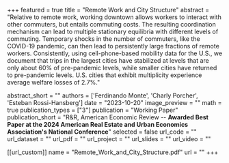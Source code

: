 
+++
featured = true
title = "Remote Work and City Structure"
abstract = "Relative to remote work, working downtown allows workers to interact with other commuters, but entails commuting costs. The resulting coordination mechanism can lead to multiple stationary equilibria with different levels of commuting. Temporary shocks in the number of commuters, like the COVID-19 pandemic, can then lead to persistently large fractions of remote workers. Consistently, using cell-phone-based mobility data for the U.S., we document that trips in the largest cities have stabilized at levels that are only about 60% of pre-pandemic levels, while smaller cities have returned to pre-pandemic levels. U.S. cities that exhibit multiplicity experience average welfare losses of 2.7%."

abstract_short = ""
authors = ['Ferdinando Monte', 'Charly Porcher', 'Esteban Rossi-Hansberg']
date = "2023-10-20"
image_preview = ""
math = true
publication_types = ["3"]
publication = "Working Paper"
publication_short = "R&R, American Economic Review -- **Awarded Best Paper at the 2024 American Real Estate and Urban Economics Association's National Conference**"
selected = false
url_code = ""
url_dataset = ""
url_pdf = ""
url_project = ""
url_slides = ""
url_video = ""

[[url_custom]]
name = "Remote_Work_and_City_Structure.pdf"
url = ""
+++
